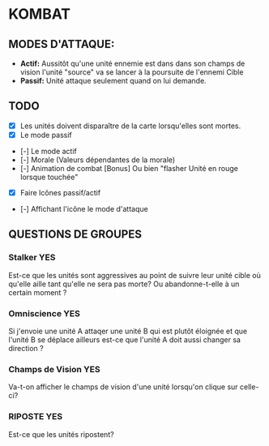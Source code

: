 # KOMBAT

## MODES D'ATTAQUE:
- **Actif:** Aussitôt qu'une unité ennemie est dans dans son champs de vision l'unité "source" va se lancer à la poursuite de l'ennemi Cible
- **Passif:** Unité attaque seulement quand on lui demande.



## TODO
- [x] Les unités doivent disparaître de la carte lorsqu'elles sont mortes.
- [x] Le mode passif
- [-] Le mode actif
- [-] Morale (Valeurs dépendantes de la morale)
- [-] Animation de combat [Bonus] Ou bien "flasher Unité en rouge lorsque touchée"
- [x] Faire Icônes passif/actif
- [-] Affichant l'icône le mode d'attaque


## QUESTIONS DE GROUPES

### Stalker YES
Est-ce que les unités sont aggressives au point de suivre leur unité cible où qu'elle aille tant qu'elle ne sera pas morte? Ou abandonne-t-elle à un certain moment ?

### Omniscience YES
Si j'envoie une unité A attaqer une unité B qui est plutôt éloignée et que l'unité B se déplace ailleurs est-ce que l'unité A doit aussi changer sa direction ?

### Champs de Vision YES
Va-t-on afficher le champs de vision d'une unité lorsqu'on clique sur celle-ci?

### RIPOSTE YES
Est-ce que les unités ripostent?